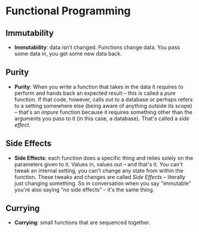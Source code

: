 # Functional Programming

## Immutability

- **Immutability**: data isn't changed. Functions change data. You pass some data in, you get some
  new data back.

## Purity

- **Purity**: When you write a function that takes in the data it requires to perform and hands back
  an expected result – this is called a _pure_ function. If that code, however, calls out to a
  database or perhaps refers to a setting somewhere else (being aware of anything outside its scope)
  – that's an _impure_ function because it requires something other than the arguments you pass to
  it (in this case, a database). That's called a _side effect_.

## Side Effects

- **Side Effects**: each function does a specific thing and relies solely on the parameters given to
  it. Values in, values out – and that's it. You can't tweak an internal setting, you can't change
  any state from within the function. These tweaks and changes are called _Side Effects_ – literally
  just changing something. So in conversation when you say “immutable” you're also saying “no side
  effects” – it's the same thing.

## Currying

- **Currying**: small functions that are sequenced together.
